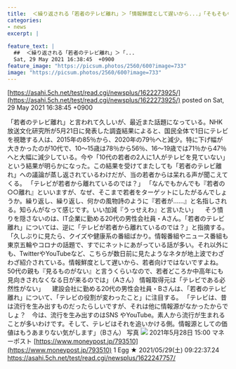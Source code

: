 ```yaml
---
title:  ＜繰り返される「若者のテレビ離れ」＞「情報鮮度として遅いから...」「そもそも今の若者は数が少ない」★2  
categories:
- news
excerpt: |
  
feature_text: |
  ##  ＜繰り返される「若者のテレビ離れ」＞「...
  Sat, 29 May 2021 16:38:45  +0900
feature_image: "https://picsum.photos/2560/600?image=733"
image: "https://picsum.photos/2560/600?image=733"
---
```


[https://asahi.5ch.net/test/read.cgi/newsplus/1622273925/](https://asahi.5ch.net/test/read.cgi/newsplus/1622273925/)
posted on Sat, 29 May 2021 16:38:45  +0900

<!--more-->

「若者のテレビ離れ」と言われて久しいが、最近また話題になっている。NHK放送文化研究所が5月21日に発表した調査結果によると、国民全体で1日にテレビを視聴する人は、2015年の85％から、2020年の79％へと減少。特に下げ幅が大きかったのが10代で、10〜15歳は78％から56％、16〜19歳では71％から47％へと大幅に減少している。今や「10代の若者の2人に1人がテレビを見ていない」という結果が明らかになった。この結果を受けてまたしても「若者のテレビ離れ」への議論が蒸し返されているわけだが、当の若者からは呆れる声が聞こえてくる。 「テレビが若者から離れているのでは？」 「なんでもかんでも『若者の○○離れ』といいますが、なぜ、そこまで若者をターゲットにしたがるんでしょうか。繰り返し、繰り返し、何かの風物詩のように『若者が……』と名指しされる。知らんがなって感じです。いい加減『うっせえわ』と言いたい」 　そう憤りを隠さないのは、IT企業に勤める20代の男性会社員・Aさん。「若者のテレビ離れ」については、逆に「テレビが若者から離れているのでは？」と指摘する。 「久しぶりに見たら、クイズや健康系の番組ばかり。情報番組やニュース番組も東京五輪やコロナの話題で、すでにネットにあがっている話が多い。それ以外にも、TwitterやYouTubeなど、こちらが数日前に見たようなネタが地上波でわざわざ紹介されている。情報鮮度として遅いから、若者向けではないですよね。50代の親も『見るものがない』と言うくらいなので、若者どころか中高年にも見向きされなくなる日が来るのでは」（Aさん） 情報取得元は「テレビである必然性がない」 　建設会社に勤める20代の男性会社員・Bさんは、「若者のテレビ離れ」について、「テレビの役割が変わったこと」に注目する。 「テレビは、昔は流行を生み出すものだったらしいですが、それは他に情報源がなかったからでしょ？　今は、流行を生み出すのはSNS やYouTube。素人から流行が生まれることが多いわけです。そして、テレビはそれを追いかける側。情報源としての価値はもうあまりない気がします」（Bさん） 写真 ![](https://www.moneypost.jp/uploads/2020/05/21/tv_livingroom_image.jpg) 2021年5月28日 15:00 マネーポスト [https://www.moneypost.jp/793510](https://www.moneypost.jp/793510) 1 Egg ★ 2021/05/29(土) 09:22:37.24 https://asahi.5ch.net/test/read.cgi/newsplus/1622247757/
